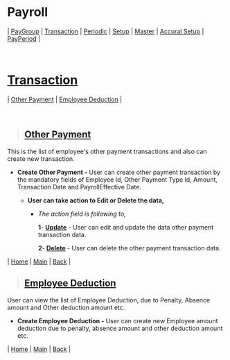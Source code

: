 # **Payroll**

| [PayGroup](#paygroup) | [Transaction](#transaction) | [Periodic](#periodic) | [Setup](#setup) | [Master](#master) | [Accural Setup](#accural-setup) | [PayPeriod](#payperiod) |

<br>

# **[Transaction](#payroll)**

| [Other Payment](#other-payment) | [Employee Deduction](#employee-deduction) |

<br>

> ## **[Other Payment](#transaction)**

This is the list of employee's other payment transactions and also can create new transaction.

  - **Create Other Payment -** User can create other payment transaction by the mandatory fields of Employee Id, Other Payment Type Id, Amount, Transaction Date and PayrollEffective Date.

    - **User can take action to Edit or Delete the data,**

      - _The action field is following to,_

         **1**- **[Update]()** - User can edit and update the data other payment transaction data.

         **2**- **[Delete]()** - User can delete the other payment transaction data.

| [Home](#payroll) | [Main](#transaction) | [Back](#other-payment) |        

> ## **[Employee Deduction](#other-payment)**

User can view the list of Employee Deduction, due to Penalty, Absence amount and Other deduction amount etc.

  - **Create Employee Deduction -** User can create new Employee amount deduction due to penalty, absence amount and other deduction amount etc.

| [Home](#payroll) | [Main](#transaction) | [Back](#employee-deduction) |   